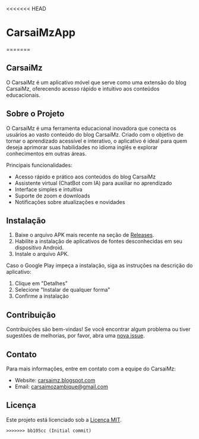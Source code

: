 <<<<<<< HEAD
# CarsaiMzApp
=======
## CarsaiMz

O CarsaiMz é um aplicativo móvel que serve como uma extensão do blog CarsaiMz, oferecendo acesso rápido e intuitivo aos conteúdos educacionais.

## Sobre o Projeto

O CarsaiMz é uma ferramenta educacional inovadora que conecta os usuários ao vasto conteúdo do blog CarsaiMz. Criado com o objetivo de tornar o aprendizado acessível e interativo, o aplicativo é ideal para quem deseja aprimorar suas habilidades no idioma inglês e explorar conhecimentos em outras áreas.

Principais funcionalidades:

- Acesso rápido e prático aos conteúdos do blog CarsaiMz
- Assistente virtual (ChatBot com IA) para auxiliar no aprendizado
- Interface simples e intuitiva
- Suporte de zoom e downloads
- Notificações sobre atualizações e novidades

## Instalação

1. Baixe o arquivo APK mais recente na seção de [Releases](https://github.com/carsaimz/CarsaiMz/releases).
2. Habilite a instalação de aplicativos de fontes desconhecidas em seu dispositivo Android.
3. Instale o arquivo APK.

Caso o Google Play impeça a instalação, siga as instruções na descrição do aplicativo:
1. Clique em "Detalhes"
2. Selecione "Instalar de qualquer forma"
3. Confirme a instalação

## Contribuição

Contribuições são bem-vindas! Se você encontrar algum problema ou tiver sugestões de melhorias, por favor, abra uma [nova issue](https://github.com/carsaimz/CarsaiMz/issues/new).

## Contato

Para mais informações, entre em contato com a equipe do CarsaiMz:

- Website: [carsaimz.blogspot.com](https://carsaimz.blogspot.com)
- Email: carsaimozambique@gmail.com

## Licença

Este projeto está licenciado sob a [Licença MIT](LICENSE).
```
>>>>>>> bb105cc (Initial commit)

